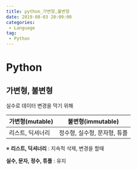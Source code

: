 ```yaml
---
title: python_가변형,불변형
date: 2019-08-03 20:09:00
categories:
 - Language
tag:
 - Python
---
```


# Python

## 가변형, 불변형

실수로 데이터 변경을 막기 위해

| 가변형(mutable)  | 불변형(immutable)            |
| ---------------- | ---------------------------- |
| 리스트, 딕셔너리 | 정수형, 실수형, 문자형, 튜플 |

※ **리스트, 딕셔너리**      :   지속적 삭제, 변경을 할때

**실수, 문자, 정수, 튜플**  :  유지

